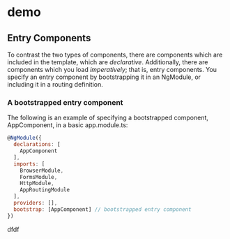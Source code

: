 # demo
## Entry Components
To contrast the two types of components, there are components which are included in the template, which are _declarative_. 
Additionally, there are components which you load _imperatively_; that is, entry components. You specify an entry component 
by bootstrapping it in an NgModule, or including it in a routing definition.
### A bootstrapped entry component
The following is an example of specifying a bootstrapped component, AppComponent, in a basic app.module.ts:


```javascript
@NgModule({
  declarations: [
    AppComponent
  ],
  imports: [
    BrowserModule,
    FormsModule,
    HttpModule,
    AppRoutingModule
  ],
  providers: [],
  bootstrap: [AppComponent] // bootstrapped entry component
})
```

dfdf
